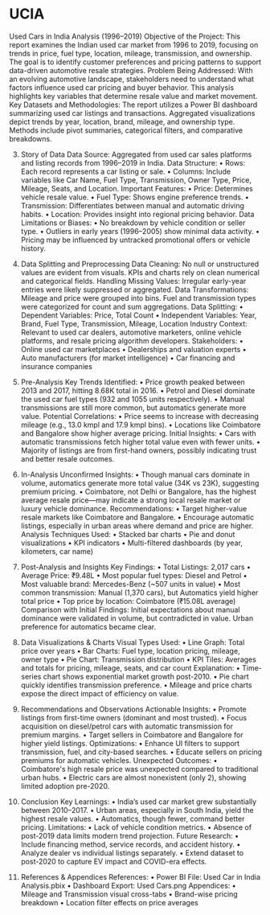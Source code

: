 # UCIA
Used Cars in India Analysis (1996–2019)
Objective of the Project:
This report examines the Indian used car market from 1996 to 2019, focusing on trends in price, fuel type, location, mileage, transmission, and ownership. The goal is to identify customer preferences and pricing patterns to support data-driven automotive resale strategies.
Problem Being Addressed:
With an evolving automotive landscape, stakeholders need to understand what factors influence used car pricing and buyer behavior. This analysis highlights key variables that determine resale value and market movement.
Key Datasets and Methodologies:
The report utilizes a Power BI dashboard summarizing used car listings and transactions. Aggregated visualizations depict trends by year, location, brand, mileage, and ownership type. Methods include pivot summaries, categorical filters, and comparative breakdowns.

3. Story of Data
Data Source:
Aggregated from used car sales platforms and listing records from 1996–2019 in India.
Data Structure:
•	Rows: Each record represents a car listing or sale.
•	Columns: Include variables like Car Name, Fuel Type, Transmission, Owner Type, Price, Mileage, Seats, and Location.
Important Features:
•	Price: Determines vehicle resale value.
•	Fuel Type: Shows engine preference trends.
•	Transmission: Differentiates between manual and automatic driving habits.
•	Location: Provides insight into regional pricing behavior.
Data Limitations or Biases:
•	No breakdown by vehicle condition or seller type.
•	Outliers in early years (1996–2005) show minimal data activity.
•	Pricing may be influenced by untracked promotional offers or vehicle history.

4. Data Splitting and Preprocessing
Data Cleaning:
No null or unstructured values are evident from visuals. KPIs and charts rely on clean numerical and categorical fields.
Handling Missing Values:
Irregular early-year entries were likely suppressed or aggregated.
Data Transformations:
Mileage and price were grouped into bins. Fuel and transmission types were categorized for count and sum aggregations.
Data Splitting:
•	Dependent Variables: Price, Total Count
•	Independent Variables: Year, Brand, Fuel Type, Transmission, Mileage, Location
Industry Context:
Relevant to used car dealers, automotive marketers, online vehicle platforms, and resale pricing algorithm developers.
Stakeholders:
•	Online used car marketplaces
•	Dealerships and valuation experts
•	Auto manufacturers (for market intelligence)
•	Car financing and insurance companies

5. Pre-Analysis
Key Trends Identified:
•	Price growth peaked between 2013 and 2017, hitting 8.68K total in 2016.
•	Petrol and Diesel dominate the used car fuel types (932 and 1055 units respectively).
•	Manual transmissions are still more common, but automatics generate more value.
Potential Correlations:
•	Price seems to increase with decreasing mileage (e.g., 13.0 kmpl and 17.9 kmpl bins).
•	Locations like Coimbatore and Bangalore show higher average pricing.
Initial Insights:
•	Cars with automatic transmissions fetch higher total value even with fewer units.
•	Majority of listings are from first-hand owners, possibly indicating trust and better resale outcomes.

6. In-Analysis
Unconfirmed Insights:
•	Though manual cars dominate in volume, automatics generate more total value (34K vs 23K), suggesting premium pricing.
•	Coimbatore, not Delhi or Bangalore, has the highest average resale price—may indicate a strong local resale market or luxury vehicle dominance.
Recommendations:
•	Target higher-value resale markets like Coimbatore and Bangalore.
•	Encourage automatic listings, especially in urban areas where demand and price are higher.
Analysis Techniques Used:
•	Stacked bar charts
•	Pie and donut visualizations
•	KPI indicators
•	Multi-filtered dashboards (by year, kilometers, car name)
7. Post-Analysis and Insights
Key Findings:
•	Total Listings: 2,017 cars
•	Average Price: ₹9.48L
•	Most popular fuel types: Diesel and Petrol
•	Most valuable brand: Mercedes-Benz (~507 units in value)
•	Most common transmission: Manual (1,370 cars), but Automatics yield higher total price
•	Top price by location: Coimbatore (₹15.08L average)
Comparison with Initial Findings:
Initial expectations about manual dominance were validated in volume, but contradicted in value. Urban preference for automatics became clear.

8. Data Visualizations & Charts
Visual Types Used:
•	Line Graph: Total price over years
•	Bar Charts: Fuel type, location pricing, mileage, owner type
•	Pie Chart: Transmission distribution
•	KPI Tiles: Averages and totals for pricing, mileage, seats, and car count
Explanation:
•	Time-series chart shows exponential market growth post-2010.
•	Pie chart quickly identifies transmission preference.
•	Mileage and price charts expose the direct impact of efficiency on value.

9. Recommendations and Observations
Actionable Insights:
•	Promote listings from first-time owners (dominant and most trusted).
•	Focus acquisition on diesel/petrol cars with automatic transmission for premium margins.
•	Target sellers in Coimbatore and Bangalore for higher yield listings.
Optimizations:
•	Enhance UI filters to support transmission, fuel, and city-based searches.
•	Educate sellers on pricing premiums for automatic vehicles.
Unexpected Outcomes:
•	Coimbatore's high resale price was unexpected compared to traditional urban hubs.
•	Electric cars are almost nonexistent (only 2), showing limited adoption pre-2020.

10. Conclusion
Key Learnings:
•	India’s used car market grew substantially between 2010–2017.
•	Urban areas, especially in South India, yield the highest resale values.
•	Automatics, though fewer, command better pricing.
Limitations:
•	Lack of vehicle condition metrics.
•	Absence of post-2019 data limits modern trend projection.
Future Research:
•	Include financing method, service records, and accident history.
•	Analyze dealer vs individual listings separately.
•	Extend dataset to post-2020 to capture EV impact and COVID-era effects.

11. References & Appendices
References:
•	Power BI File: Used Car in India Analysis.pbix
•	Dashboard Export: Used Cars.png
Appendices:
•	Mileage and Transmission visual cross-tabs
•	Brand-wise pricing breakdown
•	Location filter effects on price averages


